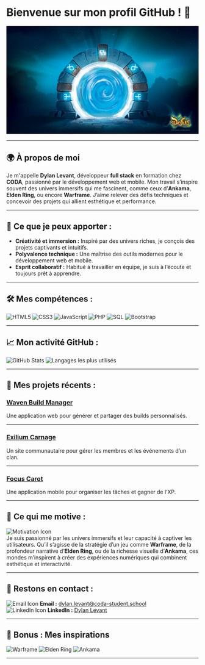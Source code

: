 # Bienvenue sur mon profil GitHub ! 🌟

![Ma Bannière](assets/banner.jpg)

---


## 🌍 À propos de moi 
Je m'appelle **Dylan Levant**, développeur **full stack** en formation chez **CODA**, passionné par le développement web et mobile. Mon travail s’inspire souvent des univers immersifs qui me fascinent, comme ceux d’**Ankama**, **Elden Ring**, ou encore **Warframe**. J’aime relever des défis techniques et concevoir des projets qui allient esthétique et performance.

---

## 💼 Ce que je peux apporter :
- **Créativité et immersion :** Inspiré par des univers riches, je conçois des projets captivants et intuitifs.
- **Polyvalence technique :** Une maîtrise des outils modernes pour le développement web et mobile.
- **Esprit collaboratif :** Habitué à travailler en équipe, je suis à l’écoute et toujours prêt à apprendre.

---


## 🛠️ Mes compétences :
![HTML5](https://img.shields.io/badge/HTML5-E34F26?style=for-the-badge&logo=html5&logoColor=white)
![CSS3](https://img.shields.io/badge/CSS3-1572B6?style=for-the-badge&logo=css3&logoColor=white)
![JavaScript](https://img.shields.io/badge/JavaScript-F7DF1E?style=for-the-badge&logo=javascript&logoColor=black)
![PHP](https://img.shields.io/badge/PHP-777BB4?style=for-the-badge&logo=php&logoColor=white)
![SQL](https://img.shields.io/badge/SQL-4479A1?style=for-the-badge&logo=postgresql&logoColor=white)
![Bootstrap](https://img.shields.io/badge/Bootstrap-7952B3?style=for-the-badge&logo=bootstrap&logoColor=white)

---

## 📈 Mon activité GitHub :
![GitHub Stats](https://github-readme-stats.vercel.app/api?username=Dylserker&show_icons=true&theme=radical)
![Langages les plus utilisés](https://github-readme-stats.vercel.app/api/top-langs/?username=Dylserker&layout=compact&theme=radical)

---

## 🎯 Mes projets récents :

### **[Waven Build Manager](#)**  
Une application web pour générer et partager des builds personnalisés.

---

### **[Exilium Carnage](#)**
Un site communautaire pour gérer les membres et les événements d’un clan.

---

### **[Focus Carot](#)** 
Une application mobile pour organiser les tâches et gagner de l’XP.

---

## 🌟 Ce qui me motive :
![Motivation Icon](https://img.icons8.com/emoji/48/000000/star-emoji.png)  
Je suis passionné par les univers immersifs et leur capacité à captiver les utilisateurs. Qu’il s’agisse de la stratégie d’un jeu comme **Warframe**, de la profondeur narrative d’**Elden Ring**, ou de la richesse visuelle d’**Ankama**, ces mondes m’inspirent à créer des expériences numériques qui combinent esthétique et interactivité.

---

## 💬 Restons en contact :
![Email Icon](https://img.icons8.com/color/48/000000/email.png) **Email :** dylan.levant@coda-student.school  
![LinkedIn Icon](https://img.icons8.com/color/48/000000/linkedin.png) **LinkedIn :** [Dylan Levant](https://www.linkedin.com/in/dylan-levant/)

---

## 🌌 Bonus : Mes inspirations
![Warframe](https://img.shields.io/badge/Warframe-Fan%20-%23000000?style=for-the-badge&logo=warframe&logoColor=white)
![Elden Ring](https://img.shields.io/badge/Elden%20Ring-Enthusiast-%233D2B1F?style=for-the-badge&logo=elden-ring&logoColor=white)
![Ankama](https://img.shields.io/badge/Ankama-Creative%20Spirit-%23FF6A00?style=for-the-badge&logo=dofus&logoColor=white)

---


